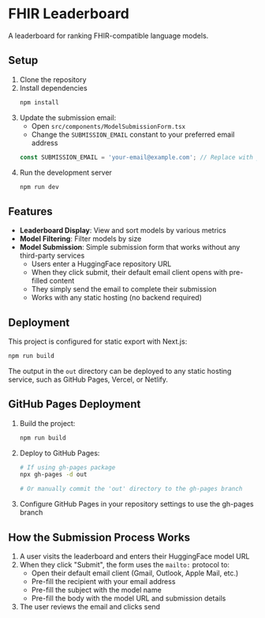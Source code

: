 # FHIR Leaderboard

A leaderboard for ranking FHIR-compatible language models.

## Setup

1. Clone the repository
2. Install dependencies
   ```bash
   npm install
   ```
3. Update the submission email:
   - Open `src/components/ModelSubmissionForm.tsx`
   - Change the `SUBMISSION_EMAIL` constant to your preferred email address
   ```typescript
   const SUBMISSION_EMAIL = 'your-email@example.com'; // Replace with your email
   ```
4. Run the development server
   ```bash
   npm run dev
   ```

## Features

- **Leaderboard Display**: View and sort models by various metrics
- **Model Filtering**: Filter models by size
- **Model Submission**: Simple submission form that works without any third-party services
  - Users enter a HuggingFace repository URL
  - When they click submit, their default email client opens with pre-filled content
  - They simply send the email to complete their submission
  - Works with any static hosting (no backend required)

## Deployment

This project is configured for static export with Next.js:

```bash
npm run build
```

The output in the `out` directory can be deployed to any static hosting service, such as GitHub Pages, Vercel, or Netlify.

## GitHub Pages Deployment

1. Build the project:
   ```bash
   npm run build
   ```

2. Deploy to GitHub Pages:
   ```bash
   # If using gh-pages package
   npx gh-pages -d out
   
   # Or manually commit the 'out' directory to the gh-pages branch
   ```

3. Configure GitHub Pages in your repository settings to use the gh-pages branch

## How the Submission Process Works

1. A user visits the leaderboard and enters their HuggingFace model URL
2. When they click "Submit", the form uses the `mailto:` protocol to:
   - Open their default email client (Gmail, Outlook, Apple Mail, etc.)
   - Pre-fill the recipient with your email address
   - Pre-fill the subject with the model name
   - Pre-fill the body with the model URL and submission details
3. The user reviews the email and clicks send

